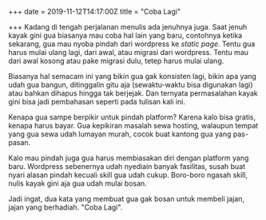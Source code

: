 +++
date = 2019-11-12T14:17:00Z
title = "Coba Lagi"

+++
Kadang di tengah perjalanan menulis ada jenuhnya juga. Saat jenuh kayak gini gua biasanya mau coba hal lain yang baru, contohnya ketika sekarang, gua mau nyoba pindah dari wordpress ke _static page_. Tentu gua harus mulai ulang lagi, dari awal, atau migrasi dari wordpress. Tentu mau dari awal kosong atau pake migrasi dulu, tetep harus mulai ulang.

Biasanya hal semacam ini yang bikin gua gak konsisten lagi, bikin apa yang udah gua bangun, ditinggalin gitu aja (sewaktu-waktu bisa digunakan lagi) atau bahkan dihapus hingga tak berjejak. Dan ternyata permasalahan kayak gini bisa jadi pembahasan seperti pada tulisan kali ini.

Kenapa gua sampe berpikir untuk pindah platform? Karena kalo bisa gratis, kenapa harus bayar. Gua kepikiran masalah sewa hosting, walaupun tempat yang gua sewa udah lumayan murah, cocok buat kantong gua yang pas-pasan.

Kalo mau pindah juga gua harus membiasakan diri dengan platform yang baru. Wordpress sebenernya udah nyediain banyak fasilitas, susah buat nyari alasan pindah kecuali skill gua udah cukup. Boro-boro ngasah skill, nulis kayak gini aja gua udah mulai bosan.

Jadi ingat, dua kata yang membuat gua gak bosan untuk membeli jajan, jajan yang berhadiah. "Coba Lagi".